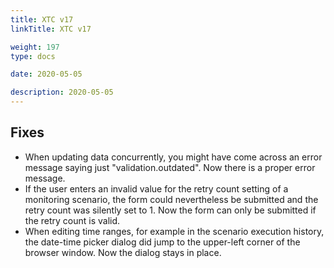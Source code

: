 ```yaml
---
title: XTC v17
linkTitle: XTC v17

weight: 197
type: docs

date: 2020-05-05

description: 2020-05-05
---
```


## Fixes
- When updating data concurrently, you might have come across an error message saying just "validation.outdated". Now there is a proper error message.
- If the user enters an invalid value for the retry count setting of a monitoring scenario, the form could nevertheless be submitted and the retry count was silently set to 1. Now the form can only be submitted if the retry count is valid.
- When editing time ranges, for example in the scenario execution history, the date-time picker dialog did jump to the upper-left corner of the browser window. Now the dialog stays in place.
